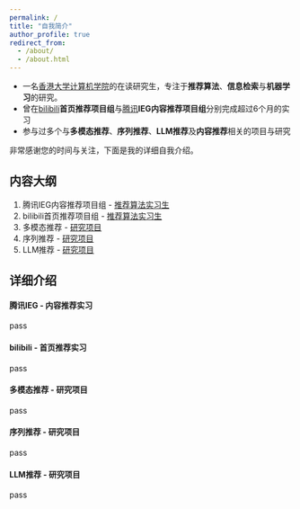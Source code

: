 ```yaml
---
permalink: /
title: "自我简介"
author_profile: true
redirect_from: 
  - /about/
  - /about.html
---
```


* 一名<a href="http://www.cds.hku.hk" target="_blank">香港大学计算机学院</a>的在读研究生，专注于**推荐算法**、**信息检索**与**机器学习**的研究。  
* 曾在<a href="http://www.bilibili.com" target="_blank">bilibili</a>**首页推荐项目组**与<a href="https://www.tencent.com/zh-cn/" target="_blank">腾讯</a>**IEG内容推荐项目组**分别完成超过6个月的实习
* 参与过多个与**多模态推荐**、**序列推荐**、**LLM推荐**及**内容推荐**相关的项目与研究 

非常感谢您的时间与关注，下面是我的详细自我介绍。

## 内容大纲
1. 腾讯IEG内容推荐项目组 - [推荐算法实习生](#jump1)
2. bilibili首页推荐项目组 - [推荐算法实习生](#jump2)
3. 多模态推荐 - [研究项目](#jump3)
4. 序列推荐 - [研究项目](#jump4)
5. LLM推荐 - [研究项目](#jump5)


## 详细介绍
#### <span id="jump1">腾讯IEG - 内容推荐实习</span>
pass


#### <span id="jump2">bilibili - 首页推荐实习</span>
pass


#### <span id="jump3">多模态推荐 - 研究项目</span>
pass


#### <span id="jump4">序列推荐 - 研究项目</span>
pass


#### <span id="jump5">LLM推荐 - 研究项目</span>
pass

